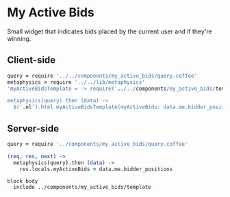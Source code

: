 # My Active Bids

Small widget that indicates bids placed by the current user and if they're winning.

## Client-side

````coffeescript
query = require '../../components/my_active_bids/query.coffee'
metaphysics = require '../../lib/metaphysics'
'myActiveBidsTemplate = -> require('../../components/my_active_bids/template.jade') arguments...

metaphysics(query).then (data) ->
  $('.el').html myActiveBidsTemplate(myActiveBids: data.me.bidder_positions)
````

## Server-side

````coffeescript
query = require '../components/my_active_bids/query.coffee'

(req, res, next) ->
  metaphysics(query).then (data) ->
    res.locals.myActiveBids = data.me.bidder_positions
````

````jade
block body
  include ../components/my_active_bids/template
````
